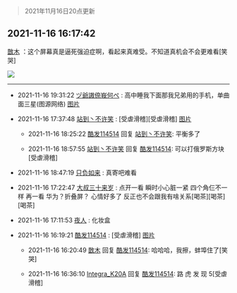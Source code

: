> 2021年11月16日20点更新
<link rel="stylesheet" href="https://cdn.jsdelivr.net/gh/taotie6/sampleJSON@main/css/photo_show.css">
<meta name="referrer" content="no-referrer" />


 ## 2021-11-16 16:17:42 

 [㪚木](https://www.coolapk.com/feed/31512175?shareKey=ODA2ZDZhMDJmYTZmNjE5MzczNTA~) ：这个屏幕真是逼死强迫症啊，看起来真难受。不知道真机会不会更难看[笑哭] 

<div class="album">
<img class="img-item" src="http://image.coolapk.com/feed/2021/1116/16/1081091_8ffb3a99_0661_7631@1007x1038.jpeg" />
</div>

 ------- 

- 2021-11-16 19:31:22 [ヅ爺謸倷峩何ぺ](uid=11968954) : 高中睡我下面那我兄弟用的手机，单曲面三星(图源网络) [图片](http://image.coolapk.com/feed/2021/1116/19/11968954_2aaa5a54_2281_3496@500x334.jpeg)

- 2021-11-16 17:37:48 [站到丶不许笑](uid=1165627) : [受虐滑稽][受虐滑稽] [图片](http://image.coolapk.com/feed/2021/1116/17/1165627_e1c5a8b3_5467_908@1006x1038.jpeg)

    - 2021-11-16 18:25:22 [酷发114514](uid=4321323) 回复 [站到丶不许笑](uid=1165627): 平衡多了 

    - 2021-11-16 18:57:55 [站到丶不许笑](uid=1165627) 回复 [酷发114514](uid=4321323): 可以打俄罗斯方块[受虐滑稽] 

- 2021-11-16 18:47:19 [只负如来](uid=1057736) : 真寄吧难看 

- 2021-11-16 17:22:47 [大叔三十来岁](uid=5360167) : 点开一看  瞬时小心脏一紧  四个角仨不一样
再一看 华为？折叠屏？
心情好多了 反正也不会跟我有啥关系[喝茶][喝茶][喝茶] 

- 2021-11-16 17:11:53 [夜人](uid=561987) : 化妆盒 

- 2021-11-16 16:19:21 [酷发114514](uid=4321323) : [受虐滑稽] [图片](http://image.coolapk.com/feed/2021/1116/16/4321323_0760_8649@779x718.jpg)

    - 2021-11-16 16:20:49 [㪚木](uid=1081091) 回复 [酷发114514](uid=4321323): 哈哈哈，我擦，蚌埠住了[笑哭] 

    - 2021-11-16 16:36:10 [Integra_K20A](uid=3352173) 回复 [酷发114514](uid=4321323): 路 虎     发    现   5[受虐滑稽] 


